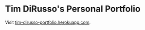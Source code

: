 # Tim DiRusso's Personal Portfolio
Visit [tim-dirusso-portfolio.herokuapp.com](https://tim-dirusso-portfolio.herokuapp.com).